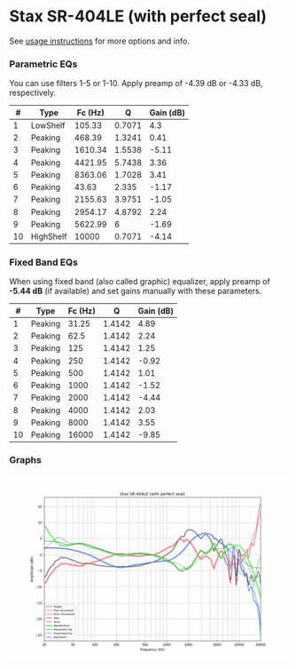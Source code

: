 # Stax SR-404LE (with perfect seal)
See [usage instructions](https://github.com/jaakkopasanen/AutoEq#usage) for more options and info.

### Parametric EQs
You can use filters 1-5 or 1-10. Apply preamp of -4.39 dB or -4.33 dB, respectively.

|   # | Type      |   Fc (Hz) |      Q |   Gain (dB) |
|-----|-----------|-----------|--------|-------------|
|   1 | LowShelf  |    105.33 | 0.7071 |        4.3  |
|   2 | Peaking   |    468.39 | 1.3241 |        0.41 |
|   3 | Peaking   |   1610.34 | 1.5538 |       -5.11 |
|   4 | Peaking   |   4421.95 | 5.7438 |        3.36 |
|   5 | Peaking   |   8363.06 | 1.7028 |        3.41 |
|   6 | Peaking   |     43.63 | 2.335  |       -1.17 |
|   7 | Peaking   |   2155.63 | 3.9751 |       -1.05 |
|   8 | Peaking   |   2954.17 | 4.8792 |        2.24 |
|   9 | Peaking   |   5622.99 | 6      |       -1.69 |
|  10 | HighShelf |  10000    | 0.7071 |       -4.14 |

### Fixed Band EQs
When using fixed band (also called graphic) equalizer, apply preamp of **-5.44 dB** (if available) and set gains manually with these parameters.

|   # | Type    |   Fc (Hz) |      Q |   Gain (dB) |
|-----|---------|-----------|--------|-------------|
|   1 | Peaking |     31.25 | 1.4142 |        4.89 |
|   2 | Peaking |     62.5  | 1.4142 |        2.24 |
|   3 | Peaking |    125    | 1.4142 |        1.25 |
|   4 | Peaking |    250    | 1.4142 |       -0.92 |
|   5 | Peaking |    500    | 1.4142 |        1.01 |
|   6 | Peaking |   1000    | 1.4142 |       -1.52 |
|   7 | Peaking |   2000    | 1.4142 |       -4.44 |
|   8 | Peaking |   4000    | 1.4142 |        2.03 |
|   9 | Peaking |   8000    | 1.4142 |        3.55 |
|  10 | Peaking |  16000    | 1.4142 |       -9.85 |

### Graphs
![](./Stax%20SR-404LE%20(with%20perfect%20seal).png)
